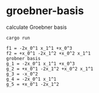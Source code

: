 # groebner-basis
calculate Groebner basis

```
cargo run
```

```
f1 = -2x_0^1 x_1^1 +x_0^3
f2 = +x_0^1 -2x_1^2 +x_0^2 x_1^1
grobner basis
g_1 = -2x_0^1 x_1^1 +x_0^3
g_2 = +x_0^1 -2x_1^2 +x_0^2 x_1^1
g_3 = -x_0^2
g_4 = -2x_0^1 x_1^1
g_5 = +x_0^1 -2x_1^2
```
